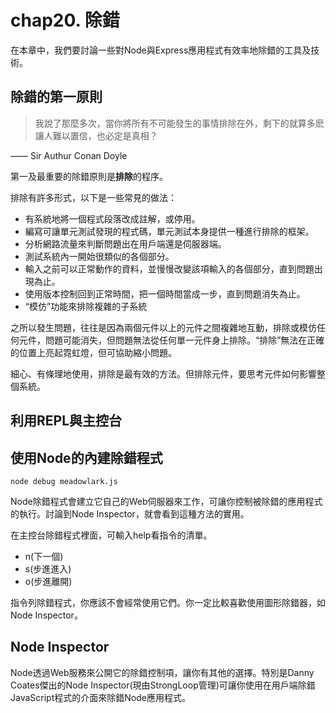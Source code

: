 # chap20. 除錯

在本章中，我們要討論一些對Node與Express應用程式有效率地除錯的工具及技術。

## 除錯的第一原則

>我說了那麼多次，當你將所有不可能發生的事情排除在外，剩下的就算多麽讓人難以置信，也必定是真相？

—— Sir Authur Conan Doyle

第一及最重要的除錯原則是**排除**的程序。

排除有許多形式，以下是一些常見的做法：

- 有系統地將一個程式段落改成註解，或停用。
- 編寫可讓單元測試發現的程式碼，單元測試本身提供一種進行排除的框架。
- 分析網路流量來判斷問題出在用戶端還是伺服器端。
- 測試系統內一開始很類似的各個部分。
- 輸入之前可以正常動作的資料，並慢慢改變該項輸入的各個部分，直到問題出現為止。
- 使用版本控制回到正常時間，把一個時間當成一步，直到問題消失為止。
- “模仿”功能來排除複雜的子系統

之所以發生問題，往往是因為兩個元件以上的元件之間複雜地互動，排除或模仿任何元件，問題可能消失，但問題無法從任何單一元件身上排除。“排除”無法在正確的位置上亮起霓虹燈，但可協助縮小問題。

細心、有條理地使用，排除是最有效的方法。但排除元件，要思考元件如何影響整個系統。

## 利用REPL與主控台

## 使用Node的內建除錯程式

```
node debug meadowlark.js
```

Node除錯程式會建立它自己的Web伺服器來工作，可讓你控制被除錯的應用程式的執行。討論到Node Inspector，就會看到這種方法的實用。

在主控台除錯程式裡面，可輸入help看指令的清單。

- n(下一個)
- s(步進進入)
- o(步進離開)

指令列除錯程式，你應該不會經常使用它們。你一定比較喜歡使用圖形除錯器，如Node Inspector。

## Node Inspector

Node透過Web服務來公開它的除錯控制項，讓你有其他的選擇。特別是Danny Coates傑出的Node Inspector(現由StrongLoop管理)可讓你使用在用戶端除錯JavaScript程式的介面來除錯Node應用程式。